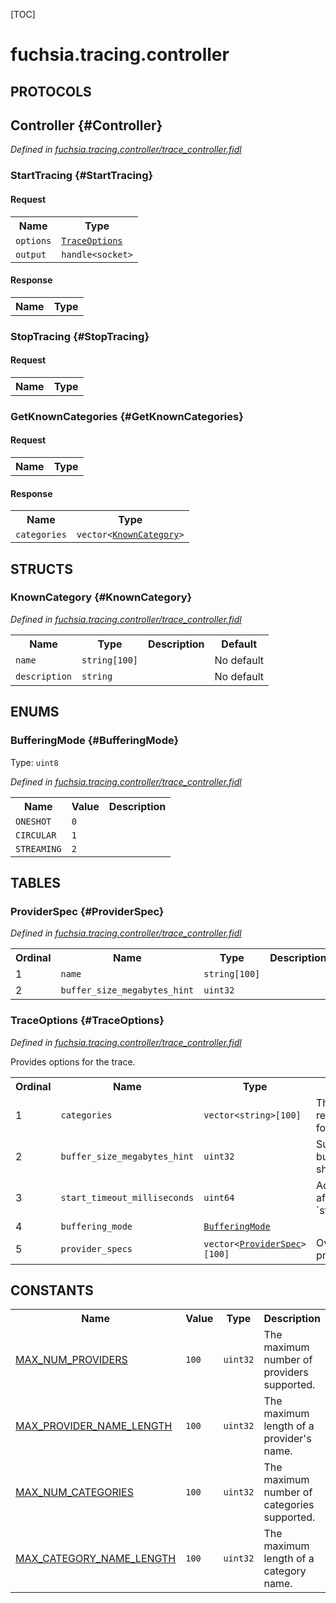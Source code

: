 [TOC]

# fuchsia.tracing.controller


## **PROTOCOLS**

## Controller {#Controller}
*Defined in [fuchsia.tracing.controller/trace_controller.fidl](https://fuchsia.googlesource.com/fuchsia/+/master/sdk/fidl/fuchsia.tracing.controller/trace_controller.fidl#21)*


### StartTracing {#StartTracing}


#### Request
<table>
    <tr><th>Name</th><th>Type</th></tr>
    <tr>
            <td><code>options</code></td>
            <td>
                <code><a class='link' href='#TraceOptions'>TraceOptions</a></code>
            </td>
        </tr><tr>
            <td><code>output</code></td>
            <td>
                <code>handle&lt;socket&gt;</code>
            </td>
        </tr></table>


#### Response
<table>
    <tr><th>Name</th><th>Type</th></tr>
    </table>

### StopTracing {#StopTracing}


#### Request
<table>
    <tr><th>Name</th><th>Type</th></tr>
    </table>



### GetKnownCategories {#GetKnownCategories}


#### Request
<table>
    <tr><th>Name</th><th>Type</th></tr>
    </table>


#### Response
<table>
    <tr><th>Name</th><th>Type</th></tr>
    <tr>
            <td><code>categories</code></td>
            <td>
                <code>vector&lt;<a class='link' href='#KnownCategory'>KnownCategory</a>&gt;</code>
            </td>
        </tr></table>



## **STRUCTS**

### KnownCategory {#KnownCategory}
*Defined in [fuchsia.tracing.controller/trace_controller.fidl](https://fuchsia.googlesource.com/fuchsia/+/master/sdk/fidl/fuchsia.tracing.controller/trace_controller.fidl#52)*





<table>
    <tr><th>Name</th><th>Type</th><th>Description</th><th>Default</th></tr><tr>
            <td><code>name</code></td>
            <td>
                <code>string[100]</code>
            </td>
            <td></td>
            <td>No default</td>
        </tr><tr>
            <td><code>description</code></td>
            <td>
                <code>string</code>
            </td>
            <td></td>
            <td>No default</td>
        </tr>
</table>



## **ENUMS**

### BufferingMode {#BufferingMode}
Type: <code>uint8</code>

*Defined in [fuchsia.tracing.controller/trace_controller.fidl](https://fuchsia.googlesource.com/fuchsia/+/master/sdk/fidl/fuchsia.tracing.controller/trace_controller.fidl#58)*



<table>
    <tr><th>Name</th><th>Value</th><th>Description</th></tr><tr>
            <td><code>ONESHOT</code></td>
            <td><code>0</code></td>
            <td></td>
        </tr><tr>
            <td><code>CIRCULAR</code></td>
            <td><code>1</code></td>
            <td></td>
        </tr><tr>
            <td><code>STREAMING</code></td>
            <td><code>2</code></td>
            <td></td>
        </tr></table>



## **TABLES**

### ProviderSpec {#ProviderSpec}


*Defined in [fuchsia.tracing.controller/trace_controller.fidl](https://fuchsia.googlesource.com/fuchsia/+/master/sdk/fidl/fuchsia.tracing.controller/trace_controller.fidl#65)*



<table>
    <tr><th>Ordinal</th><th>Name</th><th>Type</th><th>Description</th></tr>
    <tr>
            <td>1</td>
            <td><code>name</code></td>
            <td>
                <code>string[100]</code>
            </td>
            <td></td>
        </tr><tr>
            <td>2</td>
            <td><code>buffer_size_megabytes_hint</code></td>
            <td>
                <code>uint32</code>
            </td>
            <td></td>
        </tr></table>

### TraceOptions {#TraceOptions}


*Defined in [fuchsia.tracing.controller/trace_controller.fidl](https://fuchsia.googlesource.com/fuchsia/+/master/sdk/fidl/fuchsia.tracing.controller/trace_controller.fidl#71)*

 Provides options for the trace.


<table>
    <tr><th>Ordinal</th><th>Name</th><th>Type</th><th>Description</th></tr>
    <tr>
            <td>1</td>
            <td><code>categories</code></td>
            <td>
                <code>vector&lt;string&gt;[100]</code>
            </td>
            <td> The trace categories to record, or an empty array for all.
</td>
        </tr><tr>
            <td>2</td>
            <td><code>buffer_size_megabytes_hint</code></td>
            <td>
                <code>uint32</code>
            </td>
            <td> Suggested size of trace buffer which each provider should receive.
</td>
        </tr><tr>
            <td>3</td>
            <td><code>start_timeout_milliseconds</code></td>
            <td>
                <code>uint64</code>
            </td>
            <td> Acknowledge start request after at most `start_timeout_milliseconds`.
</td>
        </tr><tr>
            <td>4</td>
            <td><code>buffering_mode</code></td>
            <td>
                <code><a class='link' href='#BufferingMode'>BufferingMode</a></code>
            </td>
            <td></td>
        </tr><tr>
            <td>5</td>
            <td><code>provider_specs</code></td>
            <td>
                <code>vector&lt;<a class='link' href='#ProviderSpec'>ProviderSpec</a>&gt;[100]</code>
            </td>
            <td> Overrides for particular providers.
</td>
        </tr></table>









## **CONSTANTS**

<table>
    <tr><th>Name</th><th>Value</th><th>Type</th><th>Description</th></tr><tr>
            <td><a href="https://fuchsia.googlesource.com/fuchsia/+/master/sdk/fidl/fuchsia.tracing.controller/trace_controller.fidl#8">MAX_NUM_PROVIDERS</a></td>
            <td>
                    <code>100</code>
                </td>
                <td><code>uint32</code></td>
            <td> The maximum number of providers supported.
</td>
        </tr>
    <tr>
            <td><a href="https://fuchsia.googlesource.com/fuchsia/+/master/sdk/fidl/fuchsia.tracing.controller/trace_controller.fidl#11">MAX_PROVIDER_NAME_LENGTH</a></td>
            <td>
                    <code>100</code>
                </td>
                <td><code>uint32</code></td>
            <td> The maximum length of a provider's name.
</td>
        </tr>
    <tr>
            <td><a href="https://fuchsia.googlesource.com/fuchsia/+/master/sdk/fidl/fuchsia.tracing.controller/trace_controller.fidl#14">MAX_NUM_CATEGORIES</a></td>
            <td>
                    <code>100</code>
                </td>
                <td><code>uint32</code></td>
            <td> The maximum number of categories supported.
</td>
        </tr>
    <tr>
            <td><a href="https://fuchsia.googlesource.com/fuchsia/+/master/sdk/fidl/fuchsia.tracing.controller/trace_controller.fidl#17">MAX_CATEGORY_NAME_LENGTH</a></td>
            <td>
                    <code>100</code>
                </td>
                <td><code>uint32</code></td>
            <td> The maximum length of a category name.
</td>
        </tr>
    
</table>

